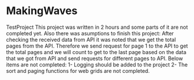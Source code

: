 # MakingWaves
TestProject
This project was written in 2 hours and some parts of it are not completed yet. Also there was asumptions to finish this project:
After checking the received data from API it was noted that we get the total pages from the API. Therefore we send request for page 1 to the API to get the total pages and we will count to get to the last page based on the data that we got from API and send requests for different pages to API.
Below items are not completed:
1- Logging should be added to the project
2- The sort and paging functions for web grids are not completed.

